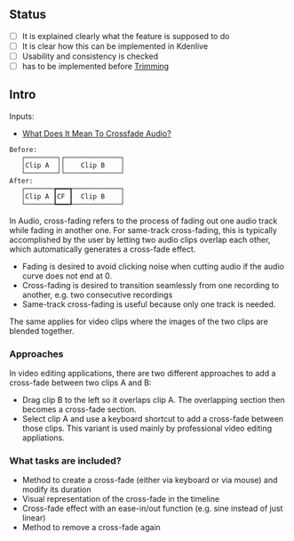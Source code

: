 ## Status

* [ ] It is explained clearly what the feature is supposed to do
* [ ] It is clear how this can be implemented in Kdenlive
* [ ] Usability and consistency is checked
* [ ] has to be implemented before [Trimming](https://invent.kde.org/kde/kdenlive/-/wikis/dev/ideas/Trimming)

## Intro

Inputs:

* [What Does It Mean To Crossfade Audio?][cfa]

```
Before:
   ┌────────┐┌──────────────┐
   │Clip A  ││    Clip B    │
   └────────┘└──────────────┘
After:
   ┌───────┲━━━┱────────────┐
   │Clip A ┃CF ┃  Clip B    │
   └───────┺━━━┹────────────┘
```

In Audio, cross-fading refers to the process of fading out one audio track while fading in another one. For same-track cross-fading, this is typically accomplished by the user by letting two audio clips overlap each other, which automatically generates a cross-fade effect.

* Fading is desired to avoid clicking noise when cutting audio if the audio curve does not end at 0.
* Cross-fading is desired to transition seamlessly from one recording to another, e.g. two consecutive recordings
* Same-track cross-fading is useful because only one track is needed.

The same applies for video clips where the images of the two clips are blended together.


### Approaches

In video editing applications, there are two different approaches to add a cross-fade between two clips A and B:

* Drag clip B to the left so it overlaps clip A. The overlapping section then becomes a cross-fade section.
* Select clip A and use a keyboard shortcut to add a cross-fade between those clips. This variant is used mainly by professional video editing appliations.


### What tasks are included?

* Method to create a cross-fade (either via keyboard or via mouse) and modify its duration
* Visual representation of the cross-fade in the timeline
* Cross-fade effect with an ease-in/out function (e.g. sine instead of just linear)
* Method to remove a cross-fade again



[cfa]: https://www.homebrewaudio.com/crossfade-meaning-what-does-it-mean-to-crossfade-audio/